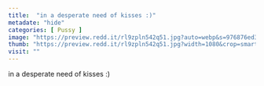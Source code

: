 ```yaml
---
title:  "in a desperate need of kisses :)"
metadate: "hide"
categories: [ Pussy ]
image: "https://preview.redd.it/rl9zpln542q51.jpg?auto=webp&s=976876ed39d1c0340c32cf074cec4247545d60e6"
thumb: "https://preview.redd.it/rl9zpln542q51.jpg?width=1080&crop=smart&auto=webp&s=f22b8b5983f46bcb0c9b257ebd3539cd729812fc"
visit: ""
---
```

in a desperate need of kisses :)
